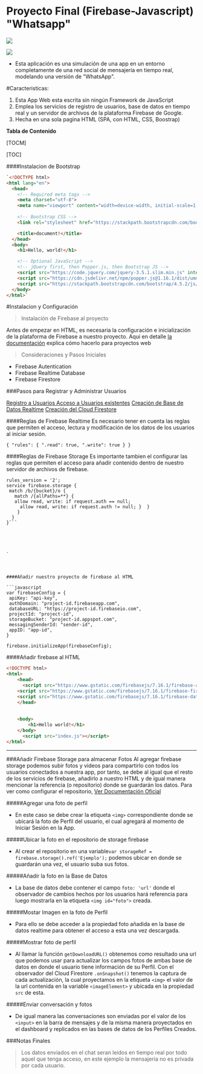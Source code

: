
# Proyecto Final (Firebase-Javascript) "Whatsapp"
[![](https://lh3.googleusercontent.com/proxy/c9Nb2tBEAnRQ6rWZBx4dCF0W9LRZUjq-NWRB7MWFF_qbk2OI0AGZuE7LhG7d3YExnNnQLvTe25zapyzgXbwFPTtBd8W3itp5KzjI__BlodS_A2ec_1vxwwZdpqzXBO1aoqwSuXTUpw)](http://https://lh3.googleusercontent.com/proxy/c9Nb2tBEAnRQ6rWZBx4dCF0W9LRZUjq-NWRB7MWFF_qbk2OI0AGZuE7LhG7d3YExnNnQLvTe25zapyzgXbwFPTtBd8W3itp5KzjI__BlodS_A2ec_1vxwwZdpqzXBO1aoqwSuXTUpw)

[![](https://firebase.google.com/images/brand-guidelines/logo-standard.png)](http://https://firebase.google.com/images/brand-guidelines/logo-standard.png)
- Esta aplicación es una simulación de una app en un entorno completamente de una red social de mensajería en tiempo real, modelando una versión de "WhatsApp". 

#Caracteristicas:
1. Esta App Web esta escrita sin ningún Framework de JavaScript 
2. Emplea los servicios de registro de usuarios, base de datos en tiempo real y un servidor de archivos de la plataforma Firebase de Google.
3. Hecha en una sola pagina HTML (SPA, con HTML, CSS, Boostrap)



**Tabla de Contenido**

[TOCM]

[TOC]

####Instalacion de Bootstrap
```html
`<!DOCTYPE html>
<html lang="en">
  <head>
    <!-- Required meta tags -->
    <meta charset="utf-8">
    <meta name="viewport" content="width=device-width, initial-scale=1, shrink-to-fit=no">
	
    <!-- Bootstrap CSS -->
    <link rel="stylesheet" href="https://stackpath.bootstrapcdn.com/bootstrap/4.5.2/css/bootstrap.min.css" integrity="sha384-JcKb8q3iqJ61gNV9KGb8thSsNjpSL0n8PARn9HuZOnIxN0hoP+VmmDGMN5t9UJ0Z" crossorigin="anonymous">

    <title>document!</title>
  </head>
  <body>
    <h1>Hello, world!</h1>

    <!-- Optional JavaScript -->
    <!-- jQuery first, then Popper.js, then Bootstrap JS -->
    <script src="https://code.jquery.com/jquery-3.5.1.slim.min.js" integrity="sha384-DfXdz2htPH0lsSSs5nCTpuj/zy4C+OGpamoFVy38MVBnE+IbbVYUew+OrCXaRkfj" crossorigin="anonymous"></script>
    <script src="https://cdn.jsdelivr.net/npm/popper.js@1.16.1/dist/umd/popper.min.js" integrity="sha384-9/reFTGAW83EW2RDu2S0VKaIzap3H66lZH81PoYlFhbGU+6BZp6G7niu735Sk7lN" crossorigin="anonymous"></script>
    <script src="https://stackpath.bootstrapcdn.com/bootstrap/4.5.2/js/bootstrap.min.js" integrity="sha384-B4gt1jrGC7Jh4AgTPSdUtOBvfO8shuf57BaghqFfPlYxofvL8/KUEfYiJOMMV+rV" crossorigin="anonymous"></script>
  </body>
</html>`
 ```


#Instalacion y Configuración

> Instalación de Firebase al proyecto

Antes de empezar en HTML, es necesaria la configuración e inicialización de la plataforma de Firebase a nuestro proyecto. Aqui en detalle [la documentación](https://firebase.google.com/docs/web/setup) explica cómo hacerlo para proyectos web
                    
> Consideraciones y Pasos Iniciales

-  Firebase Autentication
- Firebase Realtime Database
- Firebase Firestore

###Pasos para Registrar y Administrar Usuarios

[Registro a Usuarios ](https://firebase.google.com/docs/auth/web/start)
[Acceso a Usuarios existentes](https://firebase.google.com/docs/auth/web/start)
[Creación de Base de Datos Realtime](https://firebase.google.com/docs/database/web/start)
[Creación del Cloud Firestore](https://firebase.google.com/docs/firestore/quickstart?hl=es)


####Reglas de Firebase Realtime 
Es necesario tener en cuenta las reglas que permiten el acceso, lectura y modificación de los datos de los usuarios al iniciar sesión.

`{
  "rules": {
    ".read": true,
    ".write": true
  }
}`

####Reglas de Firebase Storage 
Es importante tambien el configurar las reglas que permiten el acceso para añadir contenido dentro de nuestro servidor de archivos de firebase.
 ``` 
 rules_version = '2';
service firebase.storage {
  match /b/{bucket}/o {
    match /{allPaths=**} {
    allow read, write: if request.auth == null;
      allow read, write: if request.auth != null; }  }
     }
   } 
}```

 
 
 
 
 `



####Añadir nuestro proyecto de firebase al HTML　

```javascript
var firebaseConfig = {
  apiKey: "api-key",
  authDomain: "project-id.firebaseapp.com",
  databaseURL: "https://project-id.firebaseio.com",
  projectId: "project-id",
  storageBucket: "project-id.appspot.com",
  messagingSenderId: "sender-id",
  appID: "app-id",
}

firebase.initializeApp(firebaseConfig);
```

####Añadir firebase al HTML

```html
<!DOCTYPE html>
<html>
    <head>
      <script src="https://www.gstatic.com/firebasejs/7.16.1/firebase-app.js"></script>
    <script src="https://www.gstatic.com/firebasejs/7.16.1/firebase-firestore.js"></script>
    <script src="https://www.gstatic.com/firebasejs/7.16.1/firebase-database.js"></script>
    </head>
	
	
    <body>
        <h1>Hello world!</h1>
    </body>
	  <script src="index.js"></script>
</html>
```

----

###Añadir Firebase Storage para almacenar Fotos
Al agregar firebase storage podemos subir fotos y videos para compartirlo con todos los usuarios conectados a nuestra app, por tanto, se debe al igual que el resto de los servicios de firebase, añadirlo a nuestro HTML y de igual manera mencionar la referencia (o repositorio) donde se guardarán los datos. Para ver como configurar el repositorio, [Ver Documentación Oficial](https://firebase.google.com/docs/storage/web/start)

#####Agregar una foto de perfil
- En este caso se debe crear la etiqueta `<img>` correspondiente donde se ubicará la foto de Perfil del usuario, el cual agregará al momento de Iniciar Sesión en la App. 

#####Ubicar la foto en el repositorio  de storage firebase
- Al crear el repositorio en una variable`var storageRef = firebase.storage().ref('Ejemplo');` podemos ubicar en donde se guardarán una vez, el usuario suba sus fotos.

#####Añadir la foto en la Base de Datos
- La base de datos debe contener el campo `foto: 'url'` donde el observador de cambios hechos por los usuarios hará referencia para luego mostrarla en la etiqueta `<img id="foto">` creada.


#####Mostar Imagen en la foto de Perfil
- Para ello se debe acceder a la propiedad foto añadida en la base de datos realtime para obtener el acceso a esta una vez descargada.

#####Mostrar foto de perfil
- Al llamar la función `getDownloadURL()` obtenemos como resultado una url que podemos usar para actualizar los campos fotos de ambas base de datos en donde el usuario tiene información de su Perfil. Con el observador del Cloud Firestore `.onSnapshot()` tenemos la captura de cada actualización, la cual proyectamos en la etiqueta `<img>` el valor de la url contenida en la variable `<imageElement>` y ubicada en la propiedad `src` de esta.

#####Enviar conversación y fotos

- De  igual manera las conversaciones son enviadas por el valor de los `<input>` en la barra de mensajes y de la misma manera proyectados en el dashboard y replicados en las bases de datos de los Perfiles Creados.

###Notas Finales
>Los datos enviados en el chat seran leidos en tiempo real por todo aquel que tenga acceso, en este ejemplo la mensajeria no es privada por cada usuario.